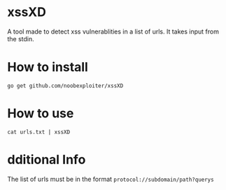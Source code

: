 # xssXD

A tool made to detect xss vulnerablities in a list of urls. It takes input from the stdin.

# How to install 
```go get github.com/noobexploiter/xssXD```

# How to use
```cat urls.txt | xssXD```

# dditional Info
The list of urls must be in the format ```protocol://subdomain/path?querys```
